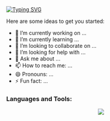 <a href="https://git.io/typing-svg">
    <img src="https://readme-typing-svg.demolab.com?font=Jetbrains+Mono&size=50&pause=1000&color=000000&background==ffffff&center=true&vCenter=true&width=1200&height=300&lines=%3C+%F0%9F%91%8B+Hello%2C+World!+%2F%3E;Nice+to+see+you+%F0%9F%98%8E" alt="Typing SVG" />
</a>

Here are some ideas to get you started:

- 🔭 I’m currently working on ...
- 🌱 I’m currently learning ...
- 👯 I’m looking to collaborate on ...
- 🤔 I’m looking for help with ...
- 💬 Ask me about ...
- 📫 How to reach me: ...
- 😄 Pronouns: ...
- ⚡ Fun fact: ...


<h3 align="left">Languages and Tools:</h3>
<p align="center">
  <a href="https://skillicons.dev">
    <img src="https://skillicons.dev/icons?i=git,linux,bash,vscode,go,js,ts,postgres,mysql,mongodb,redis,prisma,nodejs,expressjs,nestjs,docker,elasticsearch,html,css,react,nextjs,tailwind,aws,azure,githubactions,nginx,cf,workers,notion&perline=10&theme=light" />
  </a>
</p>

<!-- https://skillicons.dev/icons?i=git,linux,bash,vscode,go,js,ts,postgres,mysql,mongodb,redis,prisma,nodejs,expressjs,nestjs,docker,elasticsearch,html,css,react,nextjs,tailwind,aws,azure,githubactions,nginx,cf,workers,notion&perline=10 -->
